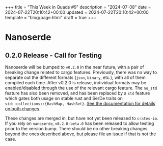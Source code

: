 +++
title = "This Week in Quads #9"
description = "2024-07-08"
date = 2024-07-22T20:10:42+00:00
updated = 2024-07-22T20:10:42+00:00
template = "blog/page.html"
draft = true
+++

# Nanoserde

## 0.2.0 Release - Call for Testing

Nanoserde will be bumped to `v0.2.0` in the near future, with a pair of breaking change related to cargo features. Previously, there was no way to separate out the different formats (`json`, `binary`, etc.), with all of them compiled each time. After v0.2.0 is release, individual formats may be enabled/disabled through the use of the relevant cargo feature. The `no_std` feature has also been removed, and has been replaced by a `std` feature which gates both usage on stable rust and SerDe traits on `std::collections::{HashMap, HashSet}`. [See the documentation for details on both changes](https://github.com/not-fl3/nanoserde/blob/142d80f11f74041fa0c69d16659887d993184d9d/README.md?plain=1#L55).

These changes are merged in, but have not yet been released to `crates-io`. If you rely on `nanoserde`, `v0.2.0-beta.0` has been released to allow testing prior to the version bump. There should be no other breaking changes beyond the ones described above, but please file an issue if that is not the case. 
